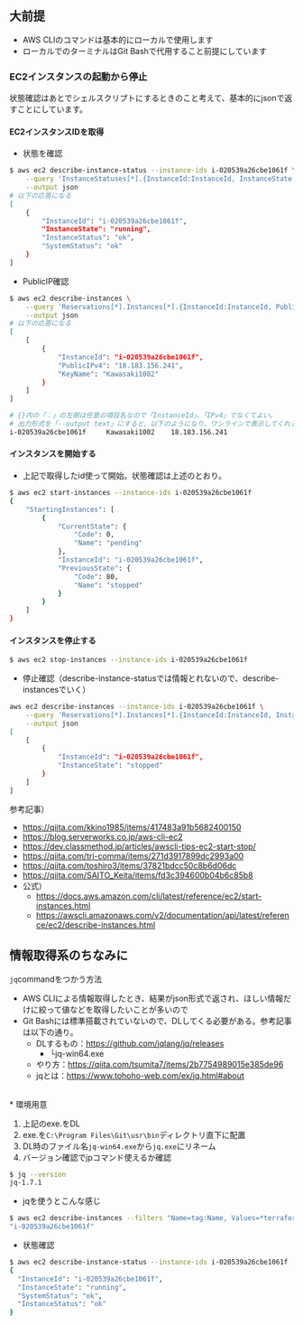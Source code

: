 ## 大前提
* AWS CLIのコマンドは基本的にローカルで使用します
* ローカルでのターミナルはGit Bashで代用すること前提にしています

### EC2インスタンスの起動から停止
状態確認はあとでシェルスクリプトにするときのこと考えて、基本的にjsonで返すことにしています。
#### EC2インスタンスIDを取得

* 状態を確認
```bash
$ aws ec2 describe-instance-status --instance-ids i-020539a26cbe1061f \
    --query 'InstanceStatuses[*].{InstanceId:InstanceId, InstanceState:InstanceState.Name, InstanceStatus:InstanceStatus.Status, SystemStatus:SystemStatus.Status}' \
    --output json
# 以下の応答になる
[
    {
        "InstanceId": "i-020539a26cbe1061f",
        "InstanceState": "running",
        "InstanceStatus": "ok",
        "SystemStatus": "ok"
    }
]
```
* PublicIP確認
```bash
$ aws ec2 describe-instances \
    --query 'Reservations[*].Instances[*].{InstanceId:InstanceId, PublicIPv4:PublicIpAddress, KeyName:KeyName}' \
    --output json
# 以下の応答になる
[
    [
        {
            "InstanceId": "i-020539a26cbe1061f",
            "PublicIPv4": "18.183.156.241",
            "KeyName": "Kawasaki1002"
        }
    ]
]

# {}内の「：」の左側は任意の項目名なので「InstanceId」、「IPv4」でなくてよい。
# 出力形式を「--output text」にすると、以下のようになり、ワンラインで表示してくれるが項目名はなし。
i-020539a26cbe1061f     Kawasaki1002    18.183.156.241
```

#### インスタンスを開始する
* 上記で取得したid使って開始。状態確認は上述のとおり。
```bash
$ aws ec2 start-instances --instance-ids i-020539a26cbe1061f
{
    "StartingInstances": [
        {
            "CurrentState": {
                "Code": 0,
                "Name": "pending"
            },
            "InstanceId": "i-020539a26cbe1061f",
            "PreviousState": {
                "Code": 80,
                "Name": "stopped"
            }
        }
    ]
}
```

#### インスタンスを停止する
```bash
$ aws ec2 stop-instances --instance-ids i-020539a26cbe1061f
```
* 停止確認（describe-instance-statusでは情報とれないので、describe-instancesでいく）
```bash
aws ec2 describe-instances --instance-ids i-020539a26cbe1061f \
    --query 'Reservations[*].Instances[*].{InstanceId:InstanceId, InstanceState:State.Name}' \
    --output json
[
    [
        {
            "InstanceId": "i-020539a26cbe1061f",
            "InstanceState": "stopped"
        }
    ]
]
```

参考記事）<br>
* https://qiita.com/kkino1985/items/417483a91b5682400150
* https://blog.serverworks.co.jp/aws-cli-ec2
* https://dev.classmethod.jp/articles/awscli-tips-ec2-start-stop/
* https://qiita.com/tri-comma/items/271d3917899dc2993a00
* https://qiita.com/toshiro3/items/37821bdcc50c8b6d06dc
* https://qiita.com/SAITO_Keita/items/fd3c394600b04b6c85b8
* 公式）
  * https://docs.aws.amazon.com/cli/latest/reference/ec2/start-instances.html
  * https://awscli.amazonaws.com/v2/documentation/api/latest/reference/ec2/describe-instances.html



## 情報取得系のちなみに
`jq`commandをつかう方法
* AWS CLIによる情報取得したとき、結果がjson形式で返され、ほしい情報だけに絞って値などを取得したいことが多いので
* Git Bashには標準搭載されていないので、DLしてくる必要がある。参考記事は以下の通り。
  * DLするもの：https://github.com/jqlang/jq/releases
    * └jq-win64.exe
  * やり方：https://qiita.com/tsumita7/items/2b7754989015e385de96
  * jqとは：https://www.tohoho-web.com/ex/jq.html#about
<br>
* 環境用意

1. 上記のexe.をDL
2. exe.を`C:\Program Files\Git\usr\bin`ディレクトリ直下に配置
3. DL時のファイル名`jq-win64.exe`から`jq.exe`にリネーム
4. バージョン確認でjpコマンド使えるか確認
```bash
$ jq --version
jq-1.7.1
```
* jqを使うとこんな感じ
```bash
$ aws ec2 describe-instances --filters "Name=tag:Name, Values=*terraform-stage*" | jq '.Reservations[].Instances[].InstanceId'
"i-020539a26cbe1061f"
```

* 状態確認
```bash
$ aws ec2 describe-instance-status --instance-ids i-020539a26cbe1061f | jq '.InstanceStatuses[] | {InstanceId, InstanceState: .InstanceState.Name, SystemStatus: .SystemStatus.Status, InstanceStatus: .InstanceStatus.Status}'
{
  "InstanceId": "i-020539a26cbe1061f",
  "InstanceState": "running",
  "SystemStatus": "ok",
  "InstanceStatus": "ok"
}
```
